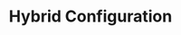 ---
layout: default
title: [Hybrid Configuration]
filename: Microsoft365/Hybrid/index.md
ms.date: 2023.04.20
---